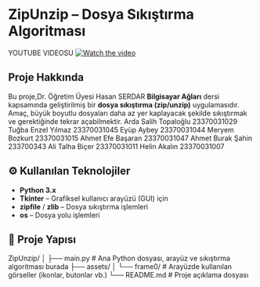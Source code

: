 #  ZipUnzip – Dosya Sıkıştırma Algoritması

YOUTUBE VIDEOSU
[![Watch the video](https://i9.ytimg.com/vi_webp/naCistNh1qk/mq1.webp?sqp=CIDdmMgG-oaymwEmCMACELQB8quKqQMa8AEB-AH-CIAC0AWKAgwIABABGGMgRyhyMA8=&rs=AOn4CLDoJq5PV4_Y3Hfbpq0QzBHB-qrzYQ)](https://youtu.be/naCistNh1qk?si=6PDSi7oHPaN-USU1)

##  Proje Hakkında
Bu proje,Dr. Öğretim Üyesi Hasan SERDAR **Bilgisayar Ağları** dersi kapsamında geliştirilmiş bir **dosya sıkıştırma (zip/unzip)** uygulamasıdır.  
Amaç, büyük boyutlu dosyaları daha az yer kaplayacak şekilde sıkıştırmak ve gerektiğinde tekrar açabilmektir.
Arda Salih Topaloğlu 23370031029  
Tuğba Enzel Yılmaz 23370031045
Eyüp Aybey 23370031044
Meryem Bozkurt 23370031015
Ahmet Efe Başaran 23370031047
Ahmet Burak Şahin 233700343
Ali Talha Biçer 23370031011
Helin Akalın 23370031007
## ⚙️ Kullanılan Teknolojiler
- **Python 3.x**
- **Tkinter** – Grafiksel kullanıcı arayüzü (GUI) için  
- **zipfile** / **zlib** – Dosya sıkıştırma işlemleri  
- **os** – Dosya yolu işlemleri

## 📁 Proje Yapısı
ZipUnzip/
│
├── main.py                # Ana Python dosyası, arayüz ve sıkıştırma algoritması burada
├── assets/
│   └── frame0/            # Arayüzde kullanılan görseller (ikonlar, butonlar vb.)
└── README.md              # Proje açıklama dosyası

